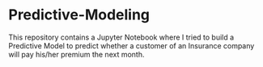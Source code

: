 # Predictive-Modeling
This repository contains a Jupyter Notebook where I tried to build a Predictive Model to predict whether a customer of an  Insurance company will pay his/her premium the next month.
